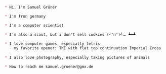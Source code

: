 ```markdown
* Hi, I'm Samuel Gröner

* I'm fron germany

* I'm a computer scientist

* I'm also a scout, but i don't sell cookies (╯°□°)╯︵ ┻━┻

* I love computer games, especially tetris
  - my favorite opener: TKI with flat top continuation Imperial Cross
  
* I also love photography, especially taking pictures of animals

* How to reach me samuel.groener@gmx.de
```
<!---
Youchunmaru/Youchunmaru is a ✨ special ✨ repository because its `README.md` (this file) appears on your GitHub profile.
You can click the Preview link to take a look at your changes.
--->
